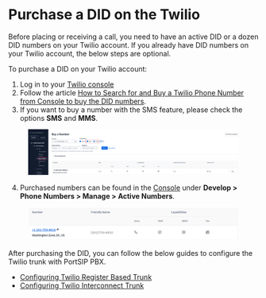 # Purchase a DID on the Twilio

Before placing or receiving a call, you need to have an active DID or a dozen DID numbers on your Twilio account. If you already have DID numbers on your Twilio account, the below steps are optional.

To purchase a DID on your Twilio account:

1. Log in to your [Twilio console](https://console.twilio.com/)
2. Follow the article [How to Search for and Buy a Twilio Phone Number from Console to buy the DID numbers](https://help.twilio.com/articles/223135247).
3. If you want to buy a number with the SMS feature, please check the options **SMS** and **MMS**.

<figure><img src="../../.gitbook/assets/twilio-fig22.png" alt=""><figcaption></figcaption></figure>

4. Purchased numbers can be found in the [Console](https://www.twilio.com/console/phone-numbers/search) under **Develop > Phone Numbers > Manage > Active Numbers**.

<figure><img src="../../.gitbook/assets/twilio-fig2.png" alt=""><figcaption></figcaption></figure>

After purchasing the DID, you can follow the below guides to configure the Twilio trunk with PortSIP PBX.

* [Configuring Twilio Register Based Trunk](configuring-twilio-register-based-trunk.md)
* [Configuring Twilio Interconnect Trunk](configuring-twilio-interconnect-trunk.md)

